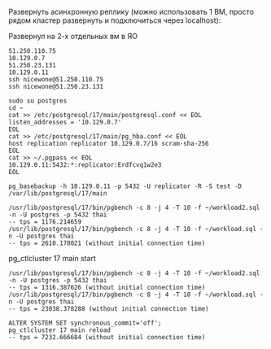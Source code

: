 Развернуть асинхронную реплику (можно использовать 1 ВМ, просто рядом кластер
развернуть и подключиться через localhost):

Развернул на 2-х отдельных вм в ЯО
```
51.250.110.75
10.129.0.7
51.250.23.131
10.129.0.11
ssh nicewone@51.250.110.75
ssh nicewone@51.250.23.131
```
```
sudo su postgres 
cd ~
cat >> /etc/postgresql/17/main/postgresql.conf << EOL
listen_addresses = '10.129.0.7'
EOL
cat >> /etc/postgresql/17/main/pg_hba.conf << EOL
host replication replicator 10.129.0.7/16 scram-sha-256
EOL
cat >> ~/.pgpass << EOL
10.129.0.11:5432:*:replicator:Erdfcvq1w2e3
EOL
```
```
pg_basebackup -h 10.129.0.11 -p 5432 -U replicator -R -S test -D /var/lib/postgresql/17/main
```
```
/usr/lib/postgresql/17/bin/pgbench -c 8 -j 4 -T 10 -f ~/workload2.sql -n -U postgres -p 5432 thai
-- tps = 1176.214659 
/usr/lib/postgresql/17/bin/pgbench -c 8 -j 4 -T 10 -f ~/workload.sql -n -U postgres thai
-- tps = 2610.178021 (without initial connection time)
```
pg_ctlcluster 17 main start
```
/usr/lib/postgresql/17/bin/pgbench -c 8 -j 4 -T 10 -f ~/workload2.sql -n -U postgres -p 5432 thai
-- tps = 1316.387626 (without initial connection time)
/usr/lib/postgresql/17/bin/pgbench -c 8 -j 4 -T 10 -f ~/workload.sql -n -U postgres thai
-- tps = 23038.378288 (without initial connection time)
```
```
ALTER SYSTEM SET synchronous_commit='off';
pg_ctlcluster 17 main reload
-- tps = 7232.666684 (without initial connection time)
```
